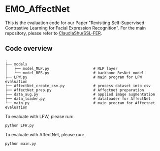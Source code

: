 # EMO_AffectNet

This is the evaluation code for our Paper "Revisiting Self-Supervised Contrastive Learning for Facial Expression Recognition". For the main repository, please refer to [ClaudiaShu/SSL-FER](https://github.com/ClaudiaShu/SSL-FER).

## Code overview

```
.    
├── models 			
│   ├── model_MLP.py                    # MLP layer              
│   └── model_RES.py                    # backbone ResNet model      
├── LFW.py                              # main program for LFW evaluation
├── AffectNet_create_csv.py             # process dataset into csv
├── AffectNet_prep.py                   # Affectnet preparation
├── data_aug.py                         # applied image augmentation
├── data_loader.py                      # dataloader for AffectNet
└── main.py                             # main program for Affectnet evaluation
```

To evaluate with LFW, please run:
```commandline
python LFW.py 
```

To evaluate with AffectNet, please run:
```commandline
python main.py 
```
